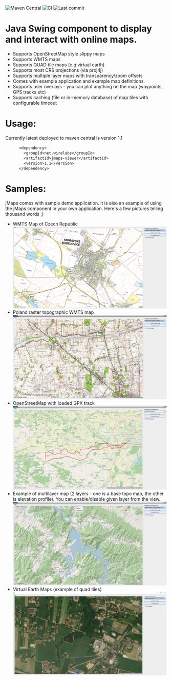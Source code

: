 ![Maven Central](https://img.shields.io/maven-central/v/net.wirelabs/jmaps)
![CI](https://github.com/mikey75/jmaps/actions/workflows/maven-build.yml/badge.svg)
![Last commit](https://img.shields.io/github/last-commit/mikey75/jmaps)


# Java Swing component to display and interact with online maps.

- Supports OpenStreetMap style slippy maps
- Supports WMTS maps
- Supports QUAD tile maps (e.g virtual earth)
- Supports most CRS projections (via proj4j)
- Supports multiple layer maps with transparency/zoom offsets
- Comes with example application and example map definitions.
- Supports user overlays - you can plot anything on the map (waypoints, GPS tracks etc)
- Supports caching (file or in-memory database) of map tiles with configurable timeout
  
# Usage: 

Currently latest deployed to maven central is version 1.1

          <dependency>
            <groupId>net.wirelabs</groupId>
            <artifactId>jmaps-viewer</artifactId>
            <version>1.1</version>
          </dependency>

# Samples:
jMaps comes with sample demo application. 
It is also an example of using the jMaps component in your own application.
Here's a few pictures telling thousand words ;)
- WMTS Map of Czech Republic
![sample1](images/1.png "Sample 1")
- Poland raster topographic WMTS map
![sample2](images/2.png "Sample 2")
- OpenStreetMap with loaded GPX track
![sample3](images/3.png "Sample 3")
- Example of multilayer map (2 layers - one is a base topo map, the other is elevation profile). 
You can enable/disable given layer from the view.
![sample4](images/4.png "Sample 4")
- Virtual Earth Maps (example of quad tiles) 
![sample5](images/5.png "Sample 5")
